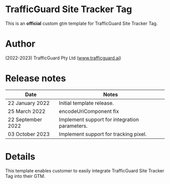 # TrafficGuard Site Tracker Tag

This is an **official** custom gtm template for TrafficGuard Site Tracker Tag.

# Author
(2022-2023) TrafficGuard Pty Ltd (www.trafficguard.ai)

# Release notes
| Date              | Notes                                         |
|-------------------|-----------------------------------------------|
| 22 January 2022   | Initial template release.                     |
| 25 March 2022     | encodeUriComponent fix                        |
| 22 September 2022 | Implement support for integration parameters. |
| 03 October 2023   | Implement support for tracking pixel.         |

# Details
This template enables customer to easily integrate TrafficGuard Site Tracker Tag into their GTM.